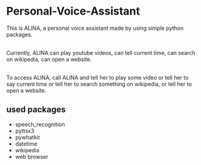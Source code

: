 # Personal-Voice-Assistant
This is ALINA, a personal voice assistant made by using simple python packages.

<br>Currently, ALINA can play youtube videos, can tell current time, can search on wikipedia, can open a website.

<br>To access ALINA, call ALINA and tell her to play some video or tell her to say current time or tell her to search something on wikipedia, or tell her to open a website.
## used packages
* speech_recognition
* pyttsx3
* pywhatkit
* datetime
* wikipedia
* web browser
